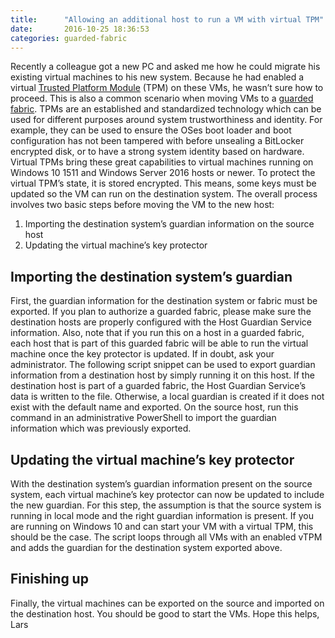 ```yaml
---
title:      "Allowing an additional host to run a VM with virtual TPM"
date:       2016-10-25 18:36:53
categories: guarded-fabric
---
```

Recently a colleague got a new PC and asked me how he could migrate his existing virtual machines to his new system. Because he had enabled a virtual [Trusted Platform Module](https://technet.microsoft.com/itpro/windows/keep-secure/trusted-platform-module-overview) (TPM) on these VMs, he wasn’t sure how to proceed. This is also a common scenario when moving VMs to a [guarded fabric](https://technet.microsoft.com/windows-server-docs/security/guarded-fabric-and-shielded-vms). TPMs are an established and standardized technology which can be used for different purposes around system trustworthiness and identity. For example, they can be used to ensure the OSes boot loader and boot configuration has not been tampered with before unsealing a BitLocker encrypted disk, or to have a strong system identity based on hardware. Virtual TPMs bring these great capabilities to virtual machines running on Windows 10 1511 and Windows Server 2016 hosts or newer. To protect the virtual TPM’s state, it is stored encrypted. This means, some keys must be updated so the VM can run on the destination system. The overall process involves two basic steps before moving the VM to the new host: 

  1. Importing the destination system’s guardian information on the source host
  2. Updating the virtual machine’s key protector



## Importing the destination system’s guardian

First, the guardian information for the destination system or fabric must be exported. If you plan to authorize a guarded fabric, please make sure the destination hosts are properly configured with the Host Guardian Service information. Also, note that if you run this on a host in a guarded fabric, each host that is part of this guarded fabric will be able to run the virtual machine once the key protector is updated. If in doubt, ask your administrator. The following script snippet can be used to export guardian information from a destination host by simply running it on this host.  If the destination host is part of a guarded fabric, the Host Guardian Service’s data is written to the file. Otherwise, a local guardian is created if it does not exist with the default name and exported. On the source host, run this command in an administrative PowerShell to import the guardian information which was previously exported. 

## Updating the virtual machine’s key protector

With the destination system’s guardian information present on the source system, each virtual machine’s key protector can now be updated to include the new guardian. For this step, the assumption is that the source system is running in local mode and the right guardian information is present. If you are running on Windows 10 and can start your VM with a virtual TPM, this should be the case.  The script loops through all VMs with an enabled vTPM and adds the guardian for the destination system exported above. 

## Finishing up

Finally, the virtual machines can be exported on the source and imported on the destination host. You should be good to start the VMs. Hope this helps, Lars
